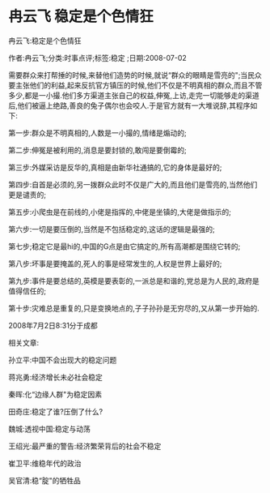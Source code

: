 # 冉云飞  稳定是个色情狂    
    
冉云飞:稳定是个色情狂    
作者:冉云飞;分类:时事点评;标签:稳定 ;日期:2008-07-02    
需要群众来打帮捶的时候,来替他们造势的时候,就说“群众的眼睛是雪亮的";当民众要主张他们的利益,起来反抗官方镇压的时候,他们不仅是不明真相的群众,而且不管多少,都是一小撮.他们多方渠道主张自己的权益,伸冤,上访,走完一切能够走的渠道后,他们被逼上绝路,善良的兔子偶尔也会咬人.于是官方就有一大堆说辞,其程序如下:    
第一步:群众是不明真相的,人数是一小撮的,情绪是煽动的;    
第二步:伸冤是被利用的,消息是要封锁的,敢闯是要倒霉的;    
第三步:外媒采访是反华的,真相是由新华社通搞的,它的身体是最好的;    
第四步:自首是必须的,另一拨群众此时不仅是广大的,而且他们是雪亮的,当然他们更是谴责的;    
第五步:小爬虫是在前线的,小佬是指挥的,中佬是坐镇的,大佬是做指示的;    
第六步:一切是要压倒的,当然是不包括稳定的,这话的逻辑是最强的;    
第七步;稳定它是最hi的,中国的G点是由它搞定的,所有高潮都是围绕它转的;    
第八步:坏事是要掩盖的,死人的事是经常发生的,人权是世界上最好的;    
第九步:事件是要总结的,英模是要表彰的,一派总是和谐的,党总是为人民的,政府是值得信任的;    
第十步:灾难总是重复的,只是变换地点的,子子孙孙是无穷尽的,又从第一步开始的.    
2008年7月2日8:31分于成都    
    
相关文章:    
孙立平:中国不会出现大的稳定问题    
蒋兆勇:经济增长未必社会稳定    
秦晖:化“边缘人群"为稳定因素    
田奇庄:稳定了谁?压倒了什么?    
魏城:透视中国:稳定与动荡    
王绍光:最严重的警告:经济繁荣背后的社会不稳定    
崔卫平:维稳年代的政治    
吴官清:稳“腚"的牺牲品